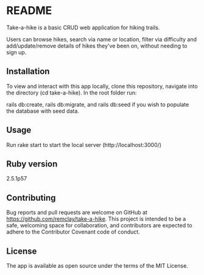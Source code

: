 # README

Take-a-hike is a basic CRUD web application for hiking trails.

Users can browse hikes, search via name or location, filter via difficulty and add/update/remove details of hikes they've been on, without needing to sign up.

<!-- ## Interaction

View and interact with this site at // heroku site. -->

## Installation

To view and interact with this app locally, clone this repository, navigate into the directory (cd take-a-hike). In the root folder run:

rails db:create, rails db:migrate, and rails db:seed if you wish to populate the database with seed data.

## Usage

Run rake start to start the local server (http://localhost:3000/)

## Ruby version

2.5.1p57

## Contributing

Bug reports and pull requests are welcome on GitHub at https://github.com/remclay/take-a-hike. This project is intended to be a safe, welcoming space for collaboration, and contributors are expected to adhere to the Contributor Covenant code of conduct.

## License

The app is available as open source under the terms of the MIT License.

<!-- This README would normally document whatever steps are necessary to get the
application up and running.

Things you may want to cover:

* Ruby version

* System dependencies

* Configuration

* Database creation

* Database initialization

* How to run the test suite

* Services (job queues, cache servers, search engines, etc.)

* Deployment instructions

* ... -->
